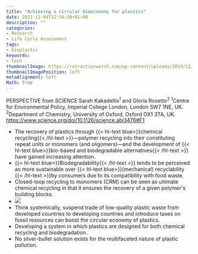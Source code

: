 ```yaml
---
title: "Achieving a circular bioeconomy for plastics"
date: 2021-12-04T12:34:38+01:00
description: ""
categories:
- Research
- Life Cycle Assessment
tags:
- bioplastic
keywords:
- tech
thumbnailImage: https://retractionwatch.com/wp-content/uploads/2019/12/science.jpg
thumbnailImagePosition: left
metaAlignment: left
Math: True
---
```

<!--more-->
PERSPECTIVE from *SCIENCE*
Sarah Kakadellis$^1$ and Gloria Rosetto$^2$
$^1$Centre for Environmental Policy, Imperial College London, London SW7 1NE, UK.
$^2$Department of Chemistry, University of Oxford, Oxford OX1 3TA, UK.
https://www.science.org/doi/10.1126/science.abj3476#F1

* The recovery of plastics through {{< hl-text blue>}}chemical recycling{{< /hl-text >}}—polymer recycling into their constituting repeat units or monomers (and oligomers)—and the development of {{< hl-text blue>}}bio-based and biodegradable alternatives{{< /hl-text >}} have gained increasing attention.
* {{< hl-text blue>}}Biodegradability{{< /hl-text >}} tends to be perceived as more sustainable over {{< hl-text blue>}}(mechanical) recyclability {{< /hl-text >}}by consumers due to its compatibility with food waste.
* Closed-loop recycling to monomers (CRM) can be seen as ultimate chemical recycling in that it ensures the recovery of a given polymer's building blocks.
* ![](https://www.science.org/cms/10.1126/science.abj3476/asset/ab5f3bb7-50c8-4e95-b31a-d91ca953a229/assets/graphic/373_49_f1.jpeg)
* Think systemically, suspend trade of low-quality plastic waste from developed countries to developing countries and introduce taxes on fossil resources can boost the circular economy of plastics.
* Developing a system in which plastics are designed for both chemical recycling and biodegradation.  
* No silver-bullet solution exists for the multifaceted nature of plastic pollution.
